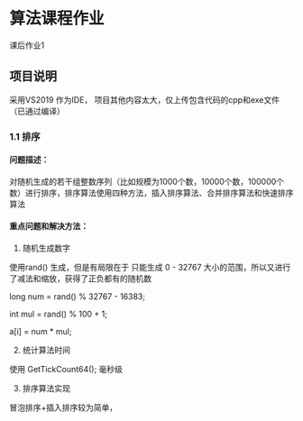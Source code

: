 # 算法课程作业

课后作业1

## 项目说明

采用VS2019 作为IDE， 项目其他内容太大，仅上传包含代码的cpp和exe文件（已通过编译）

### 1.1 排序
#### 问题描述：

对随机生成的若干组整数序列（比如规模为1000个数，10000个数，100000个数）进行排序，排序算法使用四种方法，插入排序算法、合并排序算法和快速排序算法

#### 重点问题和解决方法：

1. 随机生成数字

使用rand() 生成，但是有局限在于 只能生成 0 - 32767 大小的范围，所以又进行了减法和缩放，获得了正负都有的随机数

long num = rand() % 32767 - 16383;

int mul = rand() % 100 + 1;

a[i] = num * mul;

2. 统计算法时间

使用  GetTickCount64();  毫秒级

3. 排序算法实现

冒泡排序+插入排序较为简单，
